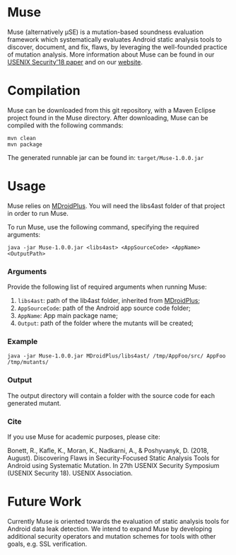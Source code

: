 # Muse
Muse (alternatively µSE) is a mutation-based soundness evaluation framework which systematically evaluates Android static analysis tools to discover, document, and fix, flaws, by leveraging the well-founded practice of mutation analysis. More information about Muse can be found in our [USENIX Security'18 paper](http://www.cs.wm.edu/~rfbonett/pubs/usenix18.pdf) and on our [website](https://muse-security-evaluation.github.io/#overview). 

# Compilation
Muse can be downloaded from this git repository, with a Maven Eclipse project found in the Muse directory. After downloading, Muse can be compiled with the following commands:
```
mvn clean
mvn package
```
The generated runnable jar can be found in: ``target/Muse-1.0.0.jar``

# Usage
Muse relies on [MDroidPlus](https://gitlab.com/SEMERU-Code-Public/Android/Mutation/MDroidPlus). You will need the libs4ast folder of that project in order to run Muse. 

To run Muse, use the following command, specifying the required arguments:
```
java -jar Muse-1.0.0.jar <libs4ast> <AppSourceCode> <AppName> <OutputPath>
```
### Arguments
Provide the following list of required arguments when running Muse: 
1. ``libs4ast``:  path of the lib4ast folder, inherited from [MDroidPlus](https://gitlab.com/SEMERU-Code-Public/Android/Mutation/MDroidPlus/tree/master/libs4ast);
2. ``AppSourceCode``: path of the Android app source code folder;
3. ``AppName``: App main package name;
4. ``Output``: path of the folder where the mutants will be created;

### Example
```
java -jar Muse-1.0.0.jar MDroidPlus/libs4ast/ /tmp/AppFoo/src/ AppFoo /tmp/mutants/
```

### Output
The output directory will contain a folder with the source code for each generated mutant. 

### Cite
If you use Muse for academic purposes, please cite: 

Bonett, R., Kafle, K., Moran, K., Nadkarni, A., & Poshyvanyk, D. (2018, August). Discovering Flaws in Security-Focused Static Analysis Tools for Android using Systematic Mutation. In 27th USENIX Security Symposium (USENIX Security 18). USENIX Association.

# Future Work
Currently Muse is oriented towards the evaluation of static analysis tools for Android data leak detection. We intend to expand Muse by developing additional security operators and mutation schemes for tools with other goals, e.g. SSL verification. 

